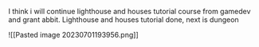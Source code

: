 I think i will continue lighthouse and houses tutorial course from gamedev and grant abbit. 
Lighthouse and houses tutorial done, next is dungeon

![[Pasted image 20230701193956.png]]



